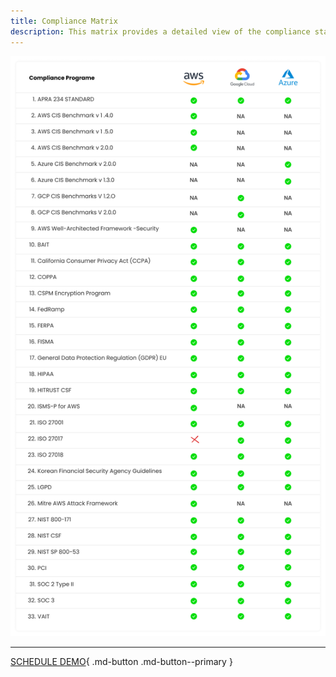 ```yaml
---
title: Compliance Matrix
description: This matrix provides a detailed view of the compliance standards supported by Accuknox CNAPP.
---
```


![Compliance Matrix](./compliance-matrix.png)

- - -
[SCHEDULE DEMO](https://www.accuknox.com/contact-us){ .md-button .md-button--primary }